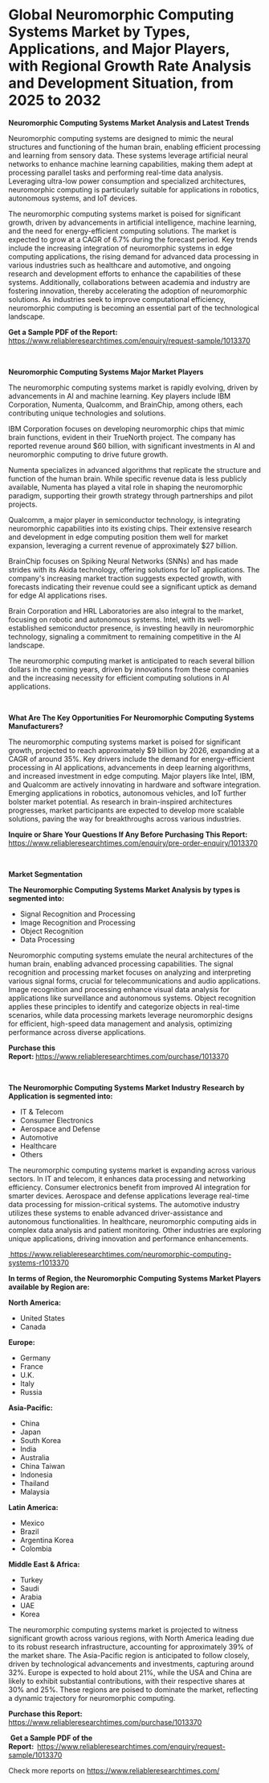 <p><h1>Global Neuromorphic Computing Systems Market by Types, Applications, and Major Players, with Regional Growth Rate Analysis and Development Situation, from 2025 to 2032</h1></p><p><strong>Neuromorphic Computing Systems Market Analysis and Latest Trends</strong></p>
<p><p>Neuromorphic computing systems are designed to mimic the neural structures and functioning of the human brain, enabling efficient processing and learning from sensory data. These systems leverage artificial neural networks to enhance machine learning capabilities, making them adept at processing parallel tasks and performing real-time data analysis. Leveraging ultra-low power consumption and specialized architectures, neuromorphic computing is particularly suitable for applications in robotics, autonomous systems, and IoT devices.</p><p>The neuromorphic computing systems market is poised for significant growth, driven by advancements in artificial intelligence, machine learning, and the need for energy-efficient computing solutions. The market is expected to grow at a CAGR of 6.7% during the forecast period. Key trends include the increasing integration of neuromorphic systems in edge computing applications, the rising demand for advanced data processing in various industries such as healthcare and automotive, and ongoing research and development efforts to enhance the capabilities of these systems. Additionally, collaborations between academia and industry are fostering innovation, thereby accelerating the adoption of neuromorphic solutions. As industries seek to improve computational efficiency, neuromorphic computing is becoming an essential part of the technological landscape.</p></p>
<p><strong>Get a Sample PDF of the Report:&nbsp;</strong> <a href="https://www.reliableresearchtimes.com/enquiry/request-sample/1013370?utm_campaign=1950&utm_medium=2&utm_source=Github&utm_content=ia&utm_term=06032025&utm_id=neuromorphic-computing-systems">https://www.reliableresearchtimes.com/enquiry/request-sample/1013370</a></p>
<p>&nbsp;</p>
<p><strong>Neuromorphic Computing Systems Major Market Players</strong></p>
<p><p>The neuromorphic computing systems market is rapidly evolving, driven by advancements in AI and machine learning. Key players include IBM Corporation, Numenta, Qualcomm, and BrainChip, among others, each contributing unique technologies and solutions.</p><p>IBM Corporation focuses on developing neuromorphic chips that mimic brain functions, evident in their TrueNorth project. The company has reported revenue around $60 billion, with significant investments in AI and neuromorphic computing to drive future growth.</p><p>Numenta specializes in advanced algorithms that replicate the structure and function of the human brain. While specific revenue data is less publicly available, Numenta has played a vital role in shaping the neuromorphic paradigm, supporting their growth strategy through partnerships and pilot projects.</p><p>Qualcomm, a major player in semiconductor technology, is integrating neuromorphic capabilities into its existing chips. Their extensive research and development in edge computing position them well for market expansion, leveraging a current revenue of approximately $27 billion.</p><p>BrainChip focuses on Spiking Neural Networks (SNNs) and has made strides with its Akida technology, offering solutions for IoT applications. The company's increasing market traction suggests expected growth, with forecasts indicating their revenue could see a significant uptick as demand for edge AI applications rises.</p><p>Brain Corporation and HRL Laboratories are also integral to the market, focusing on robotic and autonomous systems. Intel, with its well-established semiconductor presence, is investing heavily in neuromorphic technology, signaling a commitment to remaining competitive in the AI landscape.</p><p>The neuromorphic computing market is anticipated to reach several billion dollars in the coming years, driven by innovations from these companies and the increasing necessity for efficient computing solutions in AI applications.</p></p>
<p>&nbsp;</p>
<p><strong>What Are The Key Opportunities For Neuromorphic Computing Systems Manufacturers?</strong></p>
<p><p>The neuromorphic computing systems market is poised for significant growth, projected to reach approximately $9 billion by 2026, expanding at a CAGR of around 35%. Key drivers include the demand for energy-efficient processing in AI applications, advancements in deep learning algorithms, and increased investment in edge computing. Major players like Intel, IBM, and Qualcomm are actively innovating in hardware and software integration. Emerging applications in robotics, autonomous vehicles, and IoT further bolster market potential. As research in brain-inspired architectures progresses, market participants are expected to develop more scalable solutions, paving the way for breakthroughs across various industries.</p></p>
<p><strong>Inquire or Share Your Questions If Any Before Purchasing This Report:</strong> <a href="https://www.reliableresearchtimes.com/enquiry/pre-order-enquiry/1013370?utm_campaign=1950&utm_medium=2&utm_source=Github&utm_content=ia&utm_term=06032025&utm_id=neuromorphic-computing-systems">https://www.reliableresearchtimes.com/enquiry/pre-order-enquiry/1013370</a></p>
<p>&nbsp;</p>
<p><strong>Market Segmentation</strong></p>
<p><strong>The Neuromorphic Computing Systems Market Analysis by types is segmented into:</strong></p>
<p><ul><li>Signal Recognition and Processing</li><li>Image Recognition and Processing</li><li>Object Recognition</li><li>Data Processing</li></ul></p>
<p><p>Neuromorphic computing systems emulate the neural architectures of the human brain, enabling advanced processing capabilities. The signal recognition and processing market focuses on analyzing and interpreting various signal forms, crucial for telecommunications and audio applications. Image recognition and processing enhance visual data analysis for applications like surveillance and autonomous systems. Object recognition applies these principles to identify and categorize objects in real-time scenarios, while data processing markets leverage neuromorphic designs for efficient, high-speed data management and analysis, optimizing performance across diverse applications.</p></p>
<p><strong>Purchase this Report:&nbsp;</strong><a href="https://www.reliableresearchtimes.com/purchase/1013370?utm_campaign=1950&utm_medium=2&utm_source=Github&utm_content=ia&utm_term=06032025&utm_id=neuromorphic-computing-systems">https://www.reliableresearchtimes.com/purchase/1013370</a></p>
<p>&nbsp;</p>
<p><strong>The Neuromorphic Computing Systems Market Industry Research by Application is segmented into:</strong></p>
<p><ul><li>IT & Telecom</li><li>Consumer Electronics</li><li>Aerospace and Defense</li><li>Automotive</li><li>Healthcare</li><li>Others</li></ul></p>
<p><p>The neuromorphic computing systems market is expanding across various sectors. In IT and telecom, it enhances data processing and networking efficiency. Consumer electronics benefit from improved AI integration for smarter devices. Aerospace and defense applications leverage real-time data processing for mission-critical systems. The automotive industry utilizes these systems to enable advanced driver-assistance and autonomous functionalities. In healthcare, neuromorphic computing aids in complex data analysis and patient monitoring. Other industries are exploring unique applications, driving innovation and performance enhancements.</p></p>
<p><a href="https://www.reliableresearchtimes.com/neuromorphic-computing-systems-r1013370?utm_campaign=1950&utm_medium=2&utm_source=Github&utm_content=ia&utm_term=06032025&utm_id=neuromorphic-computing-systems">&nbsp;https://www.reliableresearchtimes.com/neuromorphic-computing-systems-r1013370</a></p>
<p><strong>In terms of Region, the Neuromorphic Computing Systems Market Players available by Region are:</strong></p>
<p>
    <p> <strong> North America: </strong>
        <ul>
            <li>United States</li>
            <li>Canada</li>
        </ul>
        </p> 
    <p> <strong> Europe: </strong>
        <ul>
            <li>Germany</li>
            <li>France</li>
            <li>U.K.</li>
            <li>Italy</li>
            <li>Russia</li>
        </ul>
        </p> 
    <p> <strong> Asia-Pacific: </strong>
        <ul>
            <li>China</li>
            <li>Japan</li>
            <li>South Korea</li>
            <li>India</li>
            <li>Australia</li>
            <li>China Taiwan</li>
            <li>Indonesia</li>
            <li>Thailand</li>
            <li>Malaysia</li>
        </ul>
        </p> 
    <p> <strong> Latin America: </strong>
        <ul>
            <li>Mexico</li>
            <li>Brazil</li>
            <li>Argentina Korea</li>
            <li>Colombia</li>
        </ul>
        </p> 
    <p> <strong> Middle East & Africa: </strong>
        <ul>
            <li>Turkey</li>
            <li>Saudi</li>
            <li>Arabia</li>
            <li>UAE</li>
            <li>Korea</li>
        </ul>
    </p>
    </p>
<p><p>The neuromorphic computing systems market is projected to witness significant growth across various regions, with North America leading due to its robust research infrastructure, accounting for approximately 39% of the market share. The Asia-Pacific region is anticipated to follow closely, driven by technological advancements and investments, capturing around 32%. Europe is expected to hold about 21%, while the USA and China are likely to exhibit substantial contributions, with their respective shares at 30% and 25%. These regions are poised to dominate the market, reflecting a dynamic trajectory for neuromorphic computing.</p></p>
<p><strong>Purchase this Report: </strong><a href="https://www.reliableresearchtimes.com/purchase/1013370?utm_campaign=1950&utm_medium=2&utm_source=Github&utm_content=ia&utm_term=06032025&utm_id=neuromorphic-computing-systems">https://www.reliableresearchtimes.com/purchase/1013370</a></p>
<p>&nbsp;<strong>Get a Sample PDF of the Report:&nbsp;&nbsp;</strong><a href="https://www.reliableresearchtimes.com/enquiry/request-sample/1013370?utm_campaign=1950&utm_medium=2&utm_source=Github&utm_content=ia&utm_term=06032025&utm_id=neuromorphic-computing-systems">https://www.reliableresearchtimes.com/enquiry/request-sample/1013370</a></p>
<p><strong></strong></p>
<p>Check more reports on <a href="https://www.reliableresearchtimes.com/?utm_campaign=1950&utm_medium=2&utm_source=Github&utm_content=ia&utm_term=06032025&utm_id=neuromorphic-computing-systems">https://www.reliableresearchtimes.com/</a></p>